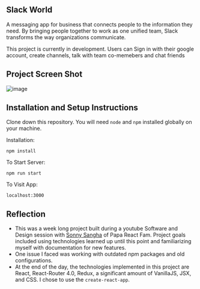 ## Slack World

 A messaging app for business that connects people to the information they need. By bringing people together to work as one unified team, Slack transforms the way organizations communicate.

This project is currently in development. Users can Sign in with their google account, create channels, talk with team co-memebers and chat friends

## Project Screen Shot
  
![image](https://github.com/Haruna2004/Slack-clone/assets/106999819/78f0a6f9-efea-4b91-b8d7-558bca35a97e)

## Installation and Setup Instructions

Clone down this repository. You will need `node` and `npm` installed globally on your machine.  

Installation:

`npm install`  

To Start Server:

`npm run start`  

To Visit App:

`localhost:3000`  

## Reflection

  - This was a week long project built during a youtube Software and Design session with [Sonny Sangha](https://youtube.com/@SonnySangha) of Papa React Fam. Project goals included using technologies learned up until this point and familiarizing myself with documentation for new features.  
  - One issue I faced was working with outdated npm packages and old configurations.
  - At the end of the day, the technologies implemented in this project are React, React-Router 4.0, Redux,  a significant amount of VanillaJS, JSX, and CSS. I chose to use the `create-react-app`.
